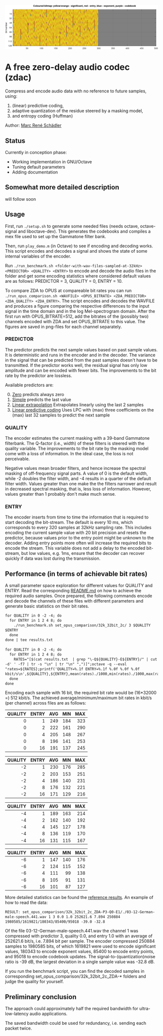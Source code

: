 ![Image](images/bitmap.png)
# A free zero-delay audio codec (zdac)
Compress and encode audio data with no reference to future samples, using:
1) (linear) predictive coding,
2) adaptive quantization of the residue steered by a masking model,
3) and entropy coding (Huffman)

Author: [Marc René Schädler](mailto:suaefar@googlemail.com)

## Status
Currently in conception phase:
- Working implementation in GNU/Octave
- Tuning default parameters
- Adding documentation


## Somewhat more detailed description
will follow soon


## Usage
First, run `./setup.sh` to generate some needed files (needs octave, octave-signal and liboctave-dev).
This generates the codebooks and compiles a mex file used to set up the Gammatone filter bank.

Then, run `play_demo.m` (in Octave) to see if encoding and decoding works.
This script encodes and decodes a signal and shows the state of some internal variables of the encoder.

Run `./run_benchmark.sh <folder-with-wav-files-sampled-at-32kHz> <PREDICTOR> <QUALITY> <ENTRY>` to encode and decode the audio files in the folder and get some encoding statistics where considered default values are as follows: PREDICTOR = 3, QUALITY = 0, ENTRY = 10.

To compare ZDA to OPUS at compareable bit rates you can run `./run_opus_comparison.sh <WAVFILE> <OPUS_BITRATE> <ZDA_PREDICTOR> <ZDA_QUALITY> <ZDA_ENTRY>`.
The script encodes and decodes the WAVFILE and produces a figure comparing the respective differences to the input signal in the time domain and in the log Mel-spectrogram domain.
After the first run with OPUS_BITRATE=512, add the bitrates of the (possibly two) channels encoded with ZDA and set OPUS_BITRATE to this value.
The figures are saved in png-files for each channel separately.


### PREDICTOR
The predictor predicts the next sample values based on past sample values.
It is deterministic and runs in the encoder and in the decoder.
The variance in the signal that can be predicted from the past samples doesn't have to be transmitted.
If the predictor works well, the residual signal has only low amplitude and can be encoded with fewer bits.
The improvements to the bit rate by the predictor are lossless.

Available predictors are:

0) [Zero](predictor_zero.m) predicts always zero
1) [Simple](predictor_simple.m) predicts the last value
2) [Linear extrapolation](predictor_linear.m) Extrapolates linearly using the last 2 samples
3) [Linear predictive coding](predictor_lpc.m) Uses LPC with (max) three coefficients on the (max) last 32 samples to predict the next sample


### QUALITY
The encoder estimates the current masking with a 39-band Gammatone filterbank.
The Q-factor (i.e., width) of these filters is steered with the quality variable.
The improvements to the bit rate by the masking model come with a loss of information.
In the ideal case, the loss is not perceivable.

Negative values mean broader filters, and hence increase the spectral masking of off-frequency signal parts.
A value of 0 is the default width, while -2 doubles the filter width, and -4 results in a quarter of the default filter width.
Values greater than one make the the filters narrower and result in decreased spectral masking, that is, less loss of information.
However, values greater than 1 probably don't make much sense.


### ENTRY
The encoder inserts from time to time the information that is required to start decoding the bit-stream.
The default is every 10 ms, which corresponds to every 320 samples at 32kHz sampling rate.
This includes encoding the current sample value with 20 bit precision and resets the predictor, because values prior to the entry point might be unknown to the decoder.
Adding entry points more often will increase the required bits to encode the stream.
This variable does not add a delay to the encoded bit-stream, but low values, e.g. 1ms, ensure that the decoder can recover quickly if data was lost during the transmission.


## Performance (in terms of achievable bit rates)
A small parameter space exploration for different values for QUALITY and ENTRY.
Read the corresponding [README.md](set_opus_comparison/README.md) on how to achieve the required audio samples.
Once prepared, the following commands encode and decode the channels of these files with different parameters and generate basic statistics on their bit rates.

    for QUALITY in 0 -2 -4; do
      for ENTRY in 1 2 4 8; do
        ./run_benchmark.sh set_opus_comparison/32k_32bit_2c/ 3 $QUALITY $ENTRY
      done
    done | tee results.txt

    for QUALITY in 0 -2 -4; do
      for ENTRY in 1 2 4 8; do
        RATES="[$(cat results.txt  | grep "\-Q${QUALITY}-E${ENTRY}/" | cut -d' ' -f7 | tr -s "\n" | tr "\n" ",")]";octave -q --eval "rates=${RATES};printf('QUALITY=%.1f ENTRY=%.1f %.0f %.0f %.0f kbit/s\n',${QUALITY},${ENTRY},mean(rates)./1000,min(rates)./1000,max(rates)./1000)"
      done
    done

Encoding each sample with 16 bit, the required bit rate would be (16*32000 =) 512 kbit/s.
The achieved average/minimum/maximum bit rates in kbit/s (per channel) across files are as follows:

| QUALITY | ENTRY | AVG | MIN | MAX |
|--------:|------:|----:|----:|----:|
|       0 |     1 | 249 | 184 | 323 |
|       0 |     2 | 222 | 161 | 290 |
|       0 |     4 | 205 | 148 | 267 |
|       0 |     8 | 196 | 141 | 253 |
|       0 |    16 | 191 | 137 | 245 |

| QUALITY | ENTRY | AVG | MIN | MAX |
|--------:|------:|----:|----:|----:|
|      -2 |     1 | 230 | 176 | 285 |
|      -2 |     2 | 203 | 153 | 251 |
|      -2 |     4 | 186 | 140 | 231 |
|      -2 |     8 | 176 | 132 | 221 |
|      -2 |    16 | 171 | 129 | 216 |

| QUALITY | ENTRY | AVG | MIN | MAX |
|--------:|------:|----:|----:|----:|
|      -4 |     1 | 189 | 163 | 214 |
|      -4 |     2 | 162 | 140 | 192 |
|      -4 |     4 | 145 | 127 | 178 |
|      -4 |     8 | 136 | 119 | 170 |
|      -4 |    16 | 131 | 115 | 167 |

| QUALITY | ENTRY | AVG | MIN | MAX |
|--------:|------:|----:|----:|----:|
|      -6 |     1 | 147 | 140 | 176 |
|      -6 |     2 | 124 | 115 | 152 |
|      -6 |     4 | 111 |  99 | 138 |
|      -6 |     8 | 105 |  91 | 131 |
|      -6 |    16 | 101 |  87 | 127 |

More detailed statistics can be found the [reference results](results_reference.txt).
An example of how to read the data:

    RESULT: set_opus_comparison/32k_32bit_2c_ZDA-P3-Q0-E1/./03-12-German-male-speech.441.wav 1 3 0.0 1.0 252621.6 7.894 250884 1980585/1619821/180343/85400/95018 -39.0 -32.8

Of the file 03-12-German-male-speech.441.wav the channel 1 was compressed with predictor 3, quality 0.0, and entry 1.0 with an average of 252621.6 bit/s, i.e. 7.894 bit per sample.
The encoder compressed 250884 samples to 1980585 bits, of which 1619821 were used to encode significant values, 180343 to encode exponent values, 85400 to encode entry points, and 95018 to encode codebook updates.
The signal-to-(quantization)noise ratio is -39 dB, the largest deviation in a single sample value was -32.8 dB.

If you run the benchmark script, you can find the decoded samples in corresponding set_opus_comparison/32k_32bit_2c_ZDA-* folders and judge the quality for yourself.


## Preliminary conclusion
The approach could approximately half the required bandwidth for ultra-low-latency audio applications.

The saved bandwidth could be used for redundancy, i.e. sending each packet twice.

